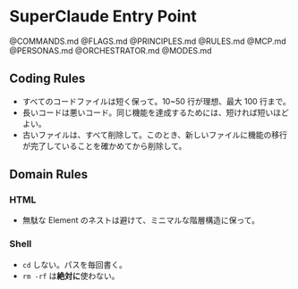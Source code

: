 # SuperClaude Entry Point

@COMMANDS.md
@FLAGS.md
@PRINCIPLES.md
@RULES.md
@MCP.md
@PERSONAS.md
@ORCHESTRATOR.md
@MODES.md

## Coding Rules

- すべてのコードファイルは短く保って。10~50 行が理想、最大 100 行まで。
- 長いコードは悪いコード。同じ機能を達成するためには、短ければ短いほどよい。
- 古いファイルは、すべて削除して。このとき、新しいファイルに機能の移行が完了していることを確かめてから削除して。

## Domain Rules

### HTML

- 無駄な Element のネストは避けて、ミニマルな階層構造に保って。

### Shell

- `cd` しない。パスを毎回書く。
- `rm -rf` は**絶対に**使わない。
